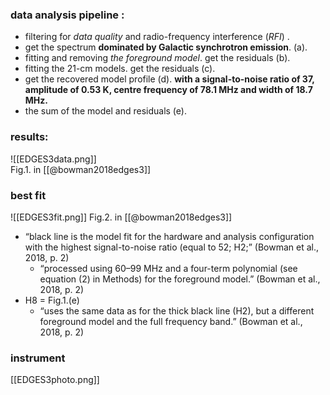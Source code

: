 

### data analysis pipeline :
- filtering for *data quality* and radio-frequency interference (*RFI*) .
- get the spectrum **dominated by Galactic synchrotron emission**. (a).
- fitting and removing *the foreground model*. get the residuals (b). 
- fitting the 21-cm models. get the residuals (c). 
- get the recovered model profile (d).  **with a signal-to-noise ratio of 37, amplitude of 0.53 K, centre frequency of 78.1 MHz and width of 18.7 MHz.**
- the sum of the model and residuals (e).


### results:

![[EDGES3data.png]]  
Fig.1. in [[@bowman2018edges3]]

### best fit

![[EDGES3fit.png]]
Fig.2. in [[@bowman2018edges3]]

- “black line is the model fit for the hardware and analysis configuration with the highest signal-to-noise ratio (equal to 52; H2;” (Bowman et al., 2018, p. 2)
	- “processed using 60–99 MHz and a four-term polynomial (see equation (2) in Methods) for the foreground model.” (Bowman et al., 2018, p. 2)
- H8 = Fig.1.(e)
	- “uses the same data as for the thick black line (H2), but a different foreground model and the full frequency band.” (Bowman et al., 2018, p. 2)

### instrument 
[[EDGES3photo.png]]
